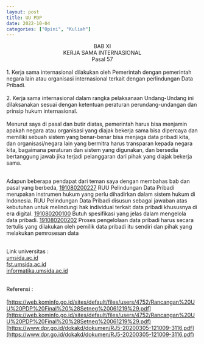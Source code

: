 ```yaml
---
layout: post
title: UU PDP
date: 2022-10-04
categories: ["Opini", "Kuliah"]
---
```


<center>BAB XI</center> 
<center>KERJA SAMA INTERNASIONAL</center>

<center>Pasal 57</center>
<br>
1. Kerja sama internasional dilakukan oleh Pemerintah dengan pemerintah negara lain atau organisasi internasional terkait dengan perlindungan Data Pribadi. <br><br>
2. Kerja sama internasional dalam rangka pelaksanaan Undang-Undang ini dilaksanakan sesuai dengan ketentuan peraturan perundang-undangan dan prinsip hukum internasional.
<br><br>
Menurut saya di pasal dan butir diatas, pemerintah harus bisa menjamin apakah negara atau organisasi yang diajak bekerja sama bisa dipercaya dan memiliki sebuah sistem yang benar-benar bisa menjaga data pribadi kita, dan organisasi/negara lain yang bermitra harus transparan kepada negara kita, bagaimana peraturan dan sistem yang digunakan, dan bersedia bertanggung jawab jika terjadi pelanggaran dari pihak yang diajak bekerja sama.<br><br>

Adapun beberapa pendapat dari teman saya dengan membahas bab dan pasal yang berbeda, [191080200227](https://fajaresta19227-umsida.blogspot.com/2022/09/review-ruu-pdp-2022.html) RUU Pelindungan Data Pribadi merupakan instrumen hukum yang perlu dihadirkan dalam sistem hukum di Indonesia. RUU Pelindungan Data Pribadi disusun sebagai jawaban atas kebutuhan untuk melindungi hak individual terkait data pribadi khususnya di era digital. [191080200100](https://vinrahw.blogspot.com/2022/10/review-uu-pdp-2022.html) Butuh spesifikasi yang jelas dalam mengelola data pribadi. [191080200202](https://alifakbarrr.blogspot.com/2022/09/review-bab-v-kewajiban-pengendali-data.html) Proses pengelolaan data pribadi harus secara tertulis yang dilakukan oleh pemilik data pribadi itu sendiri dan pihak yang melakukan pemrosesan data<br><br>

Link universitas : <br>
[umsida.ac.id](https://umsida.ac.id/)<br>
[fst.umsida.ac.id](https://fst.umsida.ac.id/)<br>
[informatika.umsida.ac.id](https://informatika.umsida.ac.id/)<br><br>

Referensi : <br><br>
[https://web.kominfo.go.id/sites/default/files/users/4752/Rancangan%20UU%20PDP%20Final%20%28Setneg%20061219%29.pdf](https://web.kominfo.go.id/sites/default/files/users/4752/Rancangan%20UU%20PDP%20Final%20%28Setneg%20061219%29.pdf)<br>
[https://www.dpr.go.id/dokakd/dokumen/RJ5-20200305-121009-3116.pdf](https://www.dpr.go.id/dokakd/dokumen/RJ5-20200305-121009-3116.pdf)
